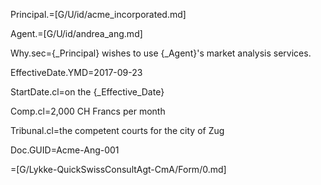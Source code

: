 Principal.=[G/U/id/acme_incorporated.md]

Agent.=[G/U/id/andrea_ang.md]

Why.sec={_Principal} wishes to use {_Agent}'s market analysis services.

EffectiveDate.YMD=2017-09-23

StartDate.cl=on the {_Effective_Date}

Comp.cl=2,000 CH Francs per month

Tribunal.cl=the competent courts for the city of Zug

Doc.GUID=Acme-Ang-001

=[G/Lykke-QuickSwissConsultAgt-CmA/Form/0.md]